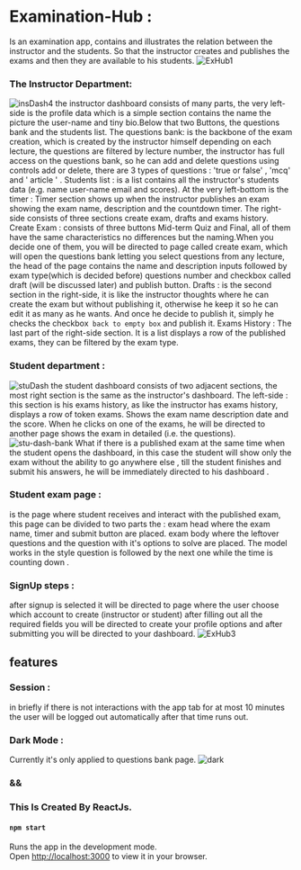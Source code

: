 # Examination-Hub :
Is an examination app, contains  and illustrates the relation between the instructor and the students. So that the instructor creates and publishes the exams and then they are available to his students.
![ExHub1](https://github.com/Dawoud2297/Examination-Hub/assets/86451115/1aff094c-fb9c-4b1e-97e1-336971116942)
### The Instructor Department:
![insDash4](https://github.com/Dawoud2297/Examination-Hub/assets/86451115/da1d093c-ac50-4ea4-a99b-ab353ea88d94)
the instructor dashboard consists of many parts, the very left-side is the profile data which is a simple section contains the name the picture the user-name and tiny bio.Below that two Buttons, the questions bank and the students list.
The questions bank:  is the backbone of the exam creation, which is created by the instructor himself depending on each lecture, the questions are filtered by lecture number, the instructor has full access on the questions bank, so he can add and delete questions using controls add or delete, there are 3 types of questions : 'true or false' , 'mcq' and ' article ' .
Students list : is a list contains all the instructor's students data (e.g. name user-name email and scores).
At the very left-bottom is the timer : 
Timer section shows up when the instructor publishes an exam showing the exam name, description and the countdown timer.
The right-side consists of three sections create exam, drafts and exams history.
Create Exam : consists of three buttons Mid-term Quiz and Final, all of them have the same characteristics no differences but the naming.When you decide one of them, you will be directed to page called create exam, which will open the questions bank letting you select questions from any lecture, the head of the page contains the name and description inputs followed by exam type(which is decided before) questions number and checkbox called draft (will be discussed later)  and publish button.
Drafts : is the second section in the right-side, it is like the instructor thoughts where he can create the exam but without publishing it, otherwise he keep it so he can edit it as many as he wants. And once he decide to publish it, simply he checks the checkbox` back to empty box` and publish it.
Exams History : The last part of the right-side section. It is a list displays a row of the published exams, they can be filtered by the exam type.
### Student department :
![stuDash](https://github.com/Dawoud2297/Examination-Hub/assets/86451115/b50db7e1-c776-4b04-85cc-b6bd08a27200)
the student dashboard consists of two adjacent sections, the most right section is the same as the instructor's dashboard.
The left-side : this section is his exams history, as like the instructor has exams history, displays a row of token exams. Shows the exam name description date and the score. When he clicks on one of the exams, he will be directed to another page shows the exam in detailed (i.e. the questions).
![stu-dash-bank](https://github.com/Dawoud2297/Examination-Hub/assets/86451115/9c089471-85e4-4f92-afc9-4f31e04df9af)
What if there is a published exam at the same time when the student opens the dashboard, in this case the student will show only the exam without the ability to go anywhere else , till the student finishes and submit his answers, he will be immediately directed to his dashboard .
### Student exam page :
is the page where student receives and interact with the published exam, this page can be divided to two parts the : exam head where the exam name, timer and submit button are placed. exam body where the leftover questions and the question with it's options to solve are placed. The model works in the style question is followed by the next one while the time is counting down
.
### SignUp steps :
after signup is selected it will be directed to page where the user choose which account to create (instructor or student) after filling out all the required fields you will be directed to create your profile options and after submitting you will be directed to your dashboard.
![ExHub3](https://github.com/Dawoud2297/Examination-Hub/assets/86451115/8de1c397-cab9-4698-ac93-781db1ffc49d)
## features 
### Session :
in briefly if there is not interactions with the app tab for at most 10 minutes the user will be logged out automatically after that time runs out.
### Dark Mode :
Currently it's only applied to questions bank page.
![dark](https://github.com/Dawoud2297/Examination-Hub/assets/86451115/f6da985b-c613-41f9-824a-9432f4cacb25)
### &&
### This Is Created By ReactJs.
#### `npm start`
Runs the app in the development mode.\
Open [http://localhost:3000](http://localhost:3000) to view it in your browser.
